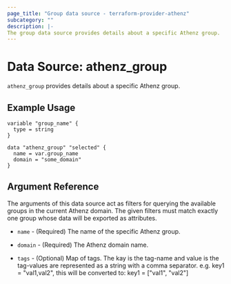 ```yaml
---
page_title: "Group data source - terraform-provider-athenz"
subcategory: ""
description: |-
The group data source provides details about a specific Athenz group.
---
```


# Data Source: athenz_group

`athenz_group` provides details about a specific Athenz group.

## Example Usage

```hcl
variable "group_name" {
  type = string
}

data "athenz_group" "selected" {
  name = var.group_name
  domain = "some_domain"
}
```

## Argument Reference

The arguments of this data source act as filters for querying the available groups in the current Athenz domain.
The given filters must match exactly one group whose data will be exported as attributes.

- `name` - (Required) The name of the specific Athenz group.

- `domain` - (Required) The Athenz domain name.

- `tags` - (Optional) Map of tags. The kay is the tag-name and value is the tag-values are represented as a string with a comma separator. e.g. key1 = "val1,val2", this will be converted to: key1 = ["val1", "val2"]